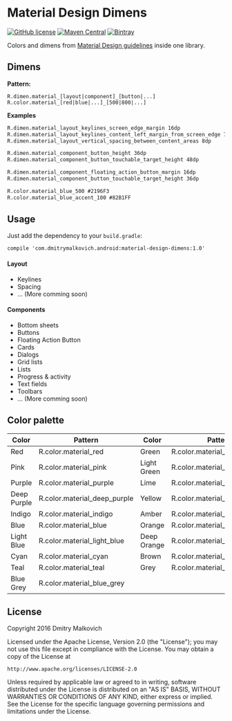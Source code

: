 # Material Design Dimens
[![GitHub license](https://img.shields.io/crates/l/rustc-serialize.svg)](https://github.com/DmitryMalkovich/material-design-dimens/blob/master/LICENSE.md) [![Maven Central](https://img.shields.io/maven-central/v/org.apache.maven/apache-maven.svg)]() [![Bintray](https://img.shields.io/bintray/v/asciidoctor/maven/asciidoctorj.svg?maxAge=2592000)]()

 Colors and dimens from [Material Design guidelines](https://www.google.com/design/spec/material-design/introduction.html) inside one library.
 
## Dimens

**Pattern:**
```
R.dimen.material_[layout|component]_[button|...]
R.color.material_[red|blue|...]_[500|800|...]
```

**Examples**
```xml
R.dimen.material_layout_keylines_screen_edge_margin 16dp
R.dimen.material_layout_keylines_content_left_margin_from_screen_edge 72dp
R.dimen.material_layout_vertical_spacing_between_content_areas 8dp

R.dimen.material_component_button_height 36dp
R.dimen.material_component_button_touchable_target_height 48dp

R.dimen.material_component_floating_action_button_margin 16dp
R.dimen.material_component_button_touchable_target_height 36dp

R.color.material_blue_500 #2196F3
R.color.material_blue_accent_100 #82B1FF
```

## Usage
Just add the dependency to your `build.gradle`:
```
compile 'com.dmitrymalkovich.android:material-design-dimens:1.0'
```

#### Layout

* Keylines
* Spacing
* ... (More comming soon)

#### Components

* Bottom sheets
* Buttons 
* Floating Action Button
* Cards
* Dialogs
* Grid lists
* Lists
* Progress & activity
* Text fields
* Toolbars
* ... (More comming soon)

## Color palette

| Color | Pattern | Color | Pattern |
| --- | --- | --- | --- |
| Red | R.color.material_red | Green | R.color.material_green |
| Pink | R.color.material_pink  | Light Green | R.color.material_light_green |
| Purple | R.color.material_purple | Lime | R.color.material_lime |
| Deep Purple | R.color.material_deep_purple | Yellow | R.color.material_yellow |
| Indigo | R.color.material_indigo | Amber | R.color.material_amber |
| Blue | R.color.material_blue | Orange | R.color.material_orange |
| Light Blue | R.color.material_light_blue | Deep Orange | R.color.material_deep_orange |
| Cyan | R.color.material_cyan | Brown | R.color.material_brown |
| Teal | R.color.material_teal | Grey | R.color.material_grey |
| Blue Grey | R.color.material_blue_grey | | |


## License

Copyright 2016 Dmitry Malkovich

Licensed under the Apache License, Version 2.0 (the "License");
you may not use this file except in compliance with the License.
You may obtain a copy of the License at

    http://www.apache.org/licenses/LICENSE-2.0

Unless required by applicable law or agreed to in writing, software
distributed under the License is distributed on an "AS IS" BASIS,
WITHOUT WARRANTIES OR CONDITIONS OF ANY KIND, either express or implied.
See the License for the specific language governing permissions and
limitations under the License.
